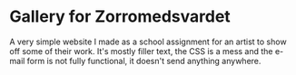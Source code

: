 # Gallery for Zorromedsvardet
A very simple website I made as a school assignment for an artist to show off some of their work.
It's mostly filler text, the CSS is a mess and the e-mail form is not fully functional, it doesn't send anything anywhere.
